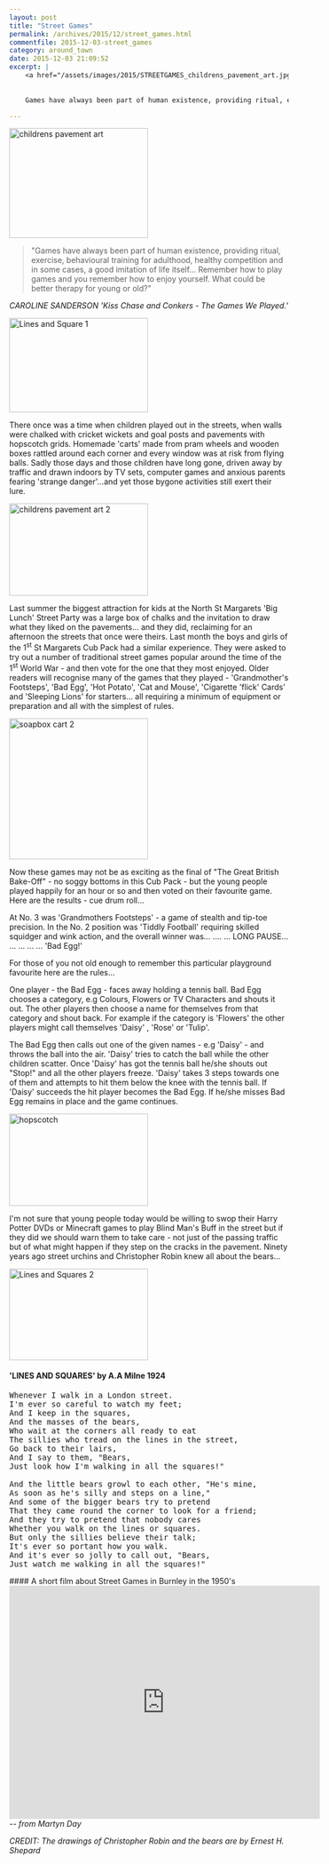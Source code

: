 ```yaml
---
layout: post
title: "Street Games"
permalink: /archives/2015/12/street_games.html
commentfile: 2015-12-03-street_games
category: around_town
date: 2015-12-03 21:09:52
excerpt: |
    <a href="/assets/images/2015/STREETGAMES_childrens_pavement_art.jpg" title="See larger version of - childrens pavement art"><img src="/assets/images/2015/STREETGAMES_childrens_pavement_art_thumb.jpg" width="150" height="118" alt="childrens pavement art" class="photo right" /></a>
    
    
    Games have always been part of human existence, providing ritual, exercise, behavioural training for adulthood, healthy competition and in some cases, a good imitation of life itself... Remember how to play games and you remember how to enjoy yourself. What could be better therapy for young or old?

---
```


<a href="/assets/images/2015/STREETGAMES_childrens_pavement_art.jpg" title="See larger version of - childrens pavement art"><img src="/assets/images/2015/STREETGAMES_childrens_pavement_art_thumb.jpg" width="250" height="198" alt="childrens pavement art" class="photo right" /></a>

> "Games have always been part of human existence, providing ritual, exercise, behavioural training for adulthood, healthy competition and in some cases, a good imitation of life itself... Remember how to play games and you remember how to enjoy yourself. What could be better therapy for young or old?"

<cite>CAROLINE SANDERSON 'Kiss Chase and Conkers - The Games We Played.'</cite>

<a href="/assets/images/2015/STREETGAMES_Lines_and_Square_1.JPG" title="See larger version of - Lines and Square 1"><img src="/assets/images/2015/STREETGAMES_Lines_and_Square_1_thumb.JPG" width="250" height="170" alt="Lines and Square 1" class="photo right" /></a>

There once was a time when children played out in the streets, when walls were chalked with cricket wickets and goal posts and pavements with hopscotch grids. Homemade 'carts' made from pram wheels and wooden boxes rattled around each corner and every window was at risk from flying balls. Sadly those days and those children have long gone, driven away by traffic and drawn indoors by TV sets, computer games and anxious parents fearing 'strange danger'...and yet those bygone activities still exert their lure.

<a href="/assets/images/2015/STREETGAMES_childrens_pavement_art_2.jpg" title="See larger version of - childrens pavement art 2"><img src="/assets/images/2015/STREETGAMES_childrens_pavement_art_2_thumb.jpg" width="250" height="166" alt="childrens pavement art 2" class="photo right" /></a>

Last summer the biggest attraction for kids at the North St Margarets 'Big Lunch' Street Party was a large box of chalks and the invitation to draw what they liked on the pavements... and they did, reclaiming for an afternoon the streets that once were theirs. Last month the boys and girls of the 1<sup>st</sup> St Margarets Cub Pack had a similar experience. They were asked to try out a number of traditional street games popular around the time of the 1<sup>st</sup> World War - and then vote for the one that they most enjoyed. Older readers will recognise many of the games that they played - 'Grandmother's Footsteps', 'Bad Egg', 'Hot Potato', 'Cat and Mouse', 'Cigarette 'flick' Cards' and 'Sleeping Lions' for starters... all requiring a minimum of equipment or preparation and all with the simplest of rules.

<a href="/assets/images/2015/STREETGAMES_soapbox_cart_2.jpg" title="See larger version of - soapbox cart 2"><img src="/assets/images/2015/STREETGAMES_soapbox_cart_2_thumb.jpg" width="250" height="254" alt="soapbox cart 2" class="photo right" /></a>

Now these games may not be as exciting as the final of "The Great British Bake-Off" - no soggy bottoms in this Cub Pack - but the young people played happily for an hour or so and then voted on their favourite game. Here are the results - cue drum roll...

At No. 3 was 'Grandmothers Footsteps' - a game of stealth and tip-toe precision.
In the No. 2 position was 'Tiddly Football' requiring skilled squidger and wink action, and the overall winner was... .... ... LONG PAUSE... ... ... ... ... 'Bad Egg!'

For those of you not old enough to remember this particular playground favourite here are the rules...

One player - the Bad Egg - faces away holding a tennis ball. Bad Egg chooses a category, e.g Colours, Flowers or TV Characters and shouts it out. The other players then choose a name for themselves from that category and shout back. For example if the category is 'Flowers' the other players might call themselves 'Daisy' , 'Rose' or 'Tulip'.

The Bad Egg then calls out one of the given names - e.g 'Daisy' - and throws the ball into the air. 'Daisy' tries to catch the ball while the other children scatter. Once 'Daisy' has got the tennis ball he/she shouts out "Stop!" and all the other players freeze. 'Daisy' takes 3 steps towards one of them and attempts to hit them below the knee with the tennis ball. If 'Daisy' succeeds the hit player becomes the Bad Egg. If he/she misses Bad Egg remains in place and the game continues.

<a href="/assets/images/2015/STREETGAMES_hopscotch.jpg" title="See larger version of - hopscotch"><img src="/assets/images/2015/STREETGAMES_hopscotch_thumb.jpg" width="250" height="166" alt="hopscotch" class="photo right" /></a>

I'm not sure that young people today would be willing to swop their Harry Potter DVDs or Minecraft games to play Blind Man's Buff in the street but if they did we should warn them to take care - not just of the passing traffic but of what might happen if they step on the cracks in the pavement. Ninety years ago street urchins and Christopher Robin knew all about the bears...

<a href="/assets/images/2015/STREETGAMES_Lines_and_Squares_2.JPG" title="See larger version of - Lines and Squares 2"><img src="/assets/images/2015/STREETGAMES_Lines_and_Squares_2_thumb.JPG" width="250" height="165" alt="Lines and Squares 2" class="photo right" /></a>

#### 'LINES AND SQUARES' by A.A Milne 1924

<pre markdown="1" class="poem">
Whenever I walk in a London street.
I'm ever so careful to watch my feet;
And I keep in the squares,
And the masses of the bears,
Who wait at the corners all ready to eat
The sillies who tread on the lines in the street,
Go back to their lairs,
And I say to them, "Bears,
Just look how I'm walking in all the squares!"

And the little bears growl to each other, "He's mine,
As soon as he's silly and steps on a line,"
And some of the bigger bears try to pretend
That they came round the corner to look for a friend;
And they try to pretend that nobody cares
Whether you walk on the lines or squares.
But only the sillies believe their talk;
It's ever so portant how you walk.
And it's ever so jolly to call out, "Bears,
Just watch me walking in all the squares!"
</pre>

<div markdown="1" class="box">
#### A short film about Street Games in Burnley in the 1950's

<iframe width="560" height="420" src="https://www.youtube-nocookie.com/embed/tAg9dPOtIyM?rel=0" frameborder="0" allowfullscreen>
</iframe>
</div>
<cite>-- from Martyn Day</cite>

<cite>CREDIT: The drawings of Christopher Robin and the bears are by Ernest H. Shepard</cite>
